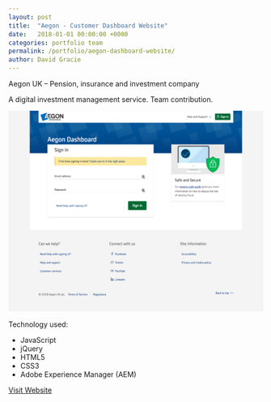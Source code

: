 ```yaml
---
layout: post
title:  "Aegon - Customer Dashboard Website"
date:   2018-01-01 00:00:00 +0000
categories: portfolio team
permalink: /portfolio/aegon-dashboard-website/
author: David Gracie
---
```

Aegon UK – Pension, insurance and investment company

A digital investment management service. Team contribution.

![Aegon Customer Dashboard Website Screenshot](/assets/images/portfolio/aegon-dashboard.png)

Technology used:

* JavaScript
* jQuery
* HTML5
* CSS3
* Adobe Experience Manager (AEM)

[Visit Website](https://customerdashboard.aegon.co.uk/)
